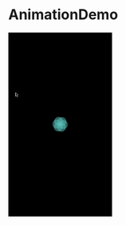 # AnimationDemo
<img src="https://github.com/yuhuans/AnimationDemo/blob/master/animation.gif" width="208" height="369" />